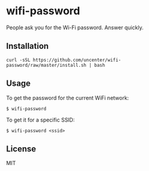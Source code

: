 # wifi-password

People ask you for the Wi-Fi password. Answer quickly.

## Installation

```
curl -sSL https://github.com/uncenter/wifi-password/raw/master/install.sh | bash
```

## Usage

To get the password for the current WiFi network:

```
$ wifi-password
```

To get it for a specific SSID:

```
$ wifi-password <ssid>
```

## License

MIT
